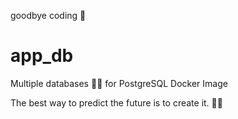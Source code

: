 goodbye coding 👋
# app_db

Multiple databases 🐳🐳 for PostgreSQL Docker Image

<!-- INSPIRATIONAL_QUOTE_START -->
The best way to predict the future is to create it.
🧑‍💻
<!-- INSPIRATIONAL_QUOTE_END -->
